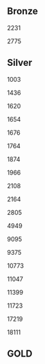 ## Bronze

2231

2775

## Silver

1003

1436

1620

1654

1676

1764

1874

1966

2108

2164

2805

4949

9095

9375

10773

11047

11399

11723

17219

18111

## GOLD
